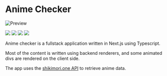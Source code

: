 # Anime Checker

![Preview](./preview.png)

[![](https://img.shields.io/badge/-typescript-332B40?style=for-the-badge&logo=typescript)]()
[![](https://img.shields.io/badge/-React-332B40?style=for-the-badge&logo=react)]()
[![](https://img.shields.io/badge/-Next.js-332B40?style=for-the-badge&logo=next.js)]()
[![](https://img.shields.io/badge/-Framer-332B40?style=for-the-badge&logo=framer)]()

Anime checker is a fullstack application written in Next.js using Typescript.

Most of the content is written using backend renderers, and some animated divs are rendered on the client side.

The app uses the [shikimori.one API](https://shikimori.one/api/doc/1.0/animes/index) to retrieve anime data.
